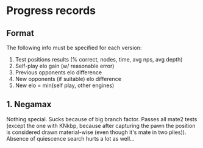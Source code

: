 # Progress records
## Format

The following info must be specified for each version:
1. Test positions results (% correct, nodes, time, avg nps, avg depth)
2. Self-play elo gain (w/ reasonable error)
3. Previous opponents elo difference
4. New opponents (if suitable) elo difference
5. New elo = min(self play, other engines)

## 1. Negamax

Nothing special. Sucks because of big branch factor.
Passes all mate2 tests (except the one with KNkbp, because
after capturing the pawn the position is considered drawn material-wise
(even though it's mate in two plies)). 
Absence of quiescence search hurts a lot as well...
